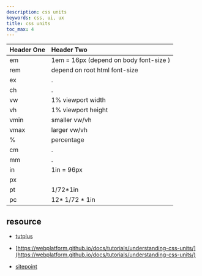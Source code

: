 ```yaml
---
description: css units
keywords: css, ui, ux
title: css units
toc_max: 4
---
```


| Header One     | Header Two     |
| :------------- | :------------- |
| em     |   1em = 16px (depend on  body font-size )     |
| rem|depend on root html font-size |
| ex |.|
| ch |. |
|vw|1% viewport width|
|vh|1% viewport height |
|vmin|smaller vw/vh|
|vmax|larger vw/vh |
| % | percentage|
|cm|.|
|mm|.|
|in|1in = 96px|
|px||
|pt|1/72*1in|
|pc|12* 1/72 * 1in|

## resource

* [tutplus](https://webdesign.tutsplus.com/articles/7-css-units-you-might-not-know-about--cms-22573)
* [https://webplatform.github.io/docs/tutorials/understanding-css-units/](https://webplatform.github.io/docs/tutorials/understanding-css-units/)

* [sitepoint](https://www.sitepoint.com/css-viewport-units-quick-start/)
